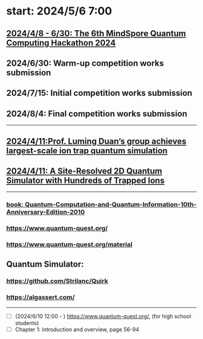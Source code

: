 # start: 2024/5/6 7:00

## [2024/4/8 - 6/30: The 6th MindSpore Quantum Computing Hackathon 2024](https://competition.huaweicloud.com/information/1000042022/introduction)
## 2024/6/30: Warm-up competition works submission
## 2024/7/15: Initial competition works submission
## 2024/8/4:  Final competition works submission
---

## [2024/4/11: ​Prof. Luming Duan’s group achieves largest-scale ion trap quantum simulation](https://www.tsinghua.edu.cn/en/info/1399/13499.htm)
## [2024/4/11: A Site-Resolved 2D Quantum Simulator with Hundreds of Trapped Ions](https://arxiv.org/abs/2311.17163)

---

### [book: Quantum-Computation-and-Quantum-Information-10th-Anniversary-Edition-2010](https://profmcruz.files.wordpress.com/2017/08/quantum-computation-and-quantum-information-nielsen-chuang.pdf)


### https://www.quantum-quest.org/
### https://www.quantum-quest.org/material
## Quantum Simulator:
### https://github.com/Strilanc/Quirk
### https://algassert.com/

--- 

- [ ] (2024/6/10 12:00 - )  https://www.quantum-quest.org/, (for high school students)
- [ ] Chapter 1: Introduction and overview, page 56-94
